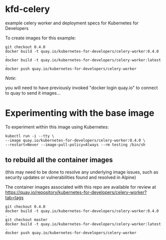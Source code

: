 # kfd-celery

example celery worker and deployment specs for Kubernetes for Developers

To create images for this example:

    git checkout 0.4.0
    docker build -t quay.io/kubernetes-for-developers/celery-worker:0.4.0 .
    docker build -t quay.io/kubernetes-for-developers/celery-worker:latest .
    docker push quay.io/kubernetes-for-developers/celery-worker

_Note_:

you will need to have previously invoked "docker login quay.io" to connect to
quay to send it images...

# Experimenting with the base image

To experiment within this image using Kubernetes:

    kubectl run -i --tty \
    --image quay.io/kubernetes-for-developers/celery-worker:0.4.0 \
    --restart=Never --image-pull-policy=Always --rm testing /bin/sh

## to rebuild all the container images

(this may need to be done to resolve any underlying image issues, such
as security updates or vulnerabilities found and resolved in Alpine)

The container images associated with this repo are available for review at
https://quay.io/repository/kubernetes-for-developers/celery-worker?tab=tags

    git checkout 0.4.0
    docker build -t quay.io/kubernetes-for-developers/celery-worker:0.4.0 .
    git checkout master
    docker build -t quay.io/kubernetes-for-developers/celery-worker:latest .
    docker push quay.io/kubernetes-for-developers/celery-worker


